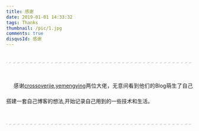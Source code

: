 ```yaml
---
title: 感谢
date: 2019-01-01 14:33:32
tags: Thanks
thumbnail: /pic/1.jpg
comments: true
disqusId: 感谢
---
```



---

感谢[crossoverjie](https://crossoverjie.top/),[yemengying](https://yemengying.com/)两位大佬，无意间看到他们的Blog萌生了自己搭建一套自己博客的想法,开始记录自己用到的一些技术和生活。

---

<!-- more -->

  
<!-- 采用VUE编写了整m个博客页面，后台使用SpringBoot -->







<style>
hr{
    margin: 40px 0;
    height: 3px;
    border: none;
    background-color: #ddd;
    background-image: repeating-linear-gradient(-45deg, #fff, #fff 4px, transparent 4px, transparent 8px);
}
p{
  margin: 0 0 25px 0;
  font-size: 14px;
  line-height: 3;
  text-indent:20px;
  text-align: justify;
  /*letter-spacing:1px;*/
}
</style>